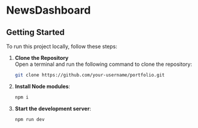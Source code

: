 # NewsDashboard
## Getting Started

To run this project locally, follow these steps:

1. **Clone the Repository**  
   Open a terminal and run the following command to clone the repository:  
   ```bash
   git clone https://github.com/your-username/portfolio.git
2. **Install Node modules**:
   ```bash
   npm i
3. **Start the development server**:
   ```bash
   npm run dev

